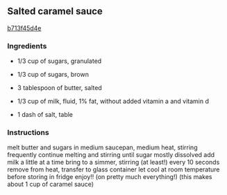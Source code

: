 ## Salted caramel sauce

[b713f45d4e](https://cookpad.com/us/recipes/360596-salted-caramel-sauce)

### Ingredients

 - 1/3 cup of sugars, granulated

 - 1/3 cup of sugars, brown

 - 3 tablespoon of butter, salted

 - 1/3 cup of milk, fluid, 1% fat, without added vitamin a and vitamin d

 - 1 dash of salt, table

### Instructions

melt butter and sugars in medium saucepan, medium heat, stirring frequently continue melting and stirring until sugar mostly dissolved add milk a little at a time bring to a simmer, stirring (at least!) every 10 seconds remove from heat, transfer to glass container let cool at room temperature before storing in fridge enjoy!! (on pretty much everything!) (this makes about 1 cup of caramel sauce)